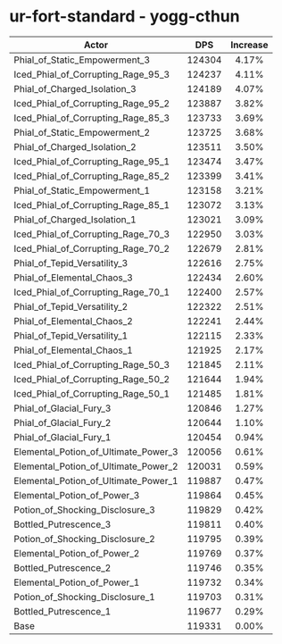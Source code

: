 # ur-fort-standard - yogg-cthun
| Actor | DPS | Increase |
|---|:---:|:---:|
|Phial_of_Static_Empowerment_3|124304|4.17%|
|Iced_Phial_of_Corrupting_Rage_95_3|124237|4.11%|
|Phial_of_Charged_Isolation_3|124189|4.07%|
|Iced_Phial_of_Corrupting_Rage_95_2|123887|3.82%|
|Iced_Phial_of_Corrupting_Rage_85_3|123733|3.69%|
|Phial_of_Static_Empowerment_2|123725|3.68%|
|Phial_of_Charged_Isolation_2|123511|3.50%|
|Iced_Phial_of_Corrupting_Rage_95_1|123474|3.47%|
|Iced_Phial_of_Corrupting_Rage_85_2|123399|3.41%|
|Phial_of_Static_Empowerment_1|123158|3.21%|
|Iced_Phial_of_Corrupting_Rage_85_1|123072|3.13%|
|Phial_of_Charged_Isolation_1|123021|3.09%|
|Iced_Phial_of_Corrupting_Rage_70_3|122950|3.03%|
|Iced_Phial_of_Corrupting_Rage_70_2|122679|2.81%|
|Phial_of_Tepid_Versatility_3|122616|2.75%|
|Phial_of_Elemental_Chaos_3|122434|2.60%|
|Iced_Phial_of_Corrupting_Rage_70_1|122400|2.57%|
|Phial_of_Tepid_Versatility_2|122322|2.51%|
|Phial_of_Elemental_Chaos_2|122241|2.44%|
|Phial_of_Tepid_Versatility_1|122115|2.33%|
|Phial_of_Elemental_Chaos_1|121925|2.17%|
|Iced_Phial_of_Corrupting_Rage_50_3|121845|2.11%|
|Iced_Phial_of_Corrupting_Rage_50_2|121644|1.94%|
|Iced_Phial_of_Corrupting_Rage_50_1|121485|1.81%|
|Phial_of_Glacial_Fury_3|120846|1.27%|
|Phial_of_Glacial_Fury_2|120644|1.10%|
|Phial_of_Glacial_Fury_1|120454|0.94%|
|Elemental_Potion_of_Ultimate_Power_3|120056|0.61%|
|Elemental_Potion_of_Ultimate_Power_2|120031|0.59%|
|Elemental_Potion_of_Ultimate_Power_1|119887|0.47%|
|Elemental_Potion_of_Power_3|119864|0.45%|
|Potion_of_Shocking_Disclosure_3|119829|0.42%|
|Bottled_Putrescence_3|119811|0.40%|
|Potion_of_Shocking_Disclosure_2|119795|0.39%|
|Elemental_Potion_of_Power_2|119769|0.37%|
|Bottled_Putrescence_2|119746|0.35%|
|Elemental_Potion_of_Power_1|119732|0.34%|
|Potion_of_Shocking_Disclosure_1|119703|0.31%|
|Bottled_Putrescence_1|119677|0.29%|
|Base|119331|0.00%|
